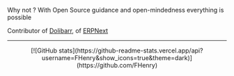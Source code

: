 <!--
**FHenry/FHenry** is a ✨ _special_ ✨ repository because its `README.md` (this file) appears on your GitHub profile.

Here are some ideas to get you started:

- 🔭 I’m currently working on ...
- 🌱 I’m currently learning ...
- 👯 I’m looking to collaborate on ...
- 🤔 I’m looking for help with ...
- 💬 Ask me about ...
- 📫 How to reach me: ...
- 😄 Pronouns: ...
- ⚡ Fun fact: ...
-->


<p>Why not ? With Open Source guidance and open-mindedness everything is possible 

<p>Contributor of <a href="https://github.com/Dolibarr/dolibarr" target="_blank">Dolibarr</a>, of <a href="https://github.com/frappe/erpnext" target="_blank">ERPNext</a>


---

<p align="center">
  <!--<img width="48%" src="https://github-readme-streak-stats.herokuapp.com/?user=FHenry&theme=tokyonight" />-->
  [![GitHub stats](https://github-readme-stats.vercel.app/api?username=FHenry&show_icons=true&theme=dark)](https://github.com/FHenry)
</p>
